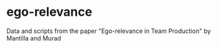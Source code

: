 # ego-relevance
Data and scripts from the paper "Ego-relevance in Team Production" by Mantilla and Murad
